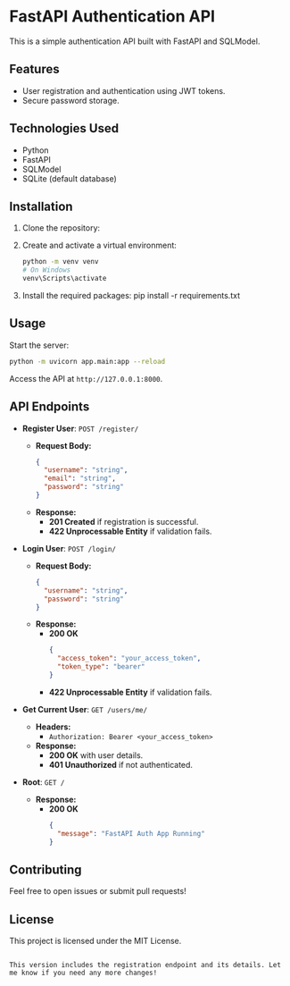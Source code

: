 # FastAPI Authentication API

This is a simple authentication API built with FastAPI and SQLModel.

## Features

- User registration and authentication using JWT tokens.
- Secure password storage.

## Technologies Used

- Python
- FastAPI
- SQLModel
- SQLite (default database)

## Installation

1. Clone the repository:

2. Create and activate a virtual environment:
   ```bash
   python -m venv venv
   # On Windows
   venv\Scripts\activate
   ```

3. Install the required packages:
   pip install -r requirements.txt

## Usage

Start the server:
```bash
python -m uvicorn app.main:app --reload
```

Access the API at `http://127.0.0.1:8000`.

## API Endpoints

- **Register User**: `POST /register/`
  - **Request Body:**
    ```json
    {
      "username": "string",
      "email": "string",
      "password": "string"
    }
    ```
  - **Response:**
    - **201 Created** if registration is successful.
    - **422 Unprocessable Entity** if validation fails.

- **Login User**: `POST /login/`
  - **Request Body:**
    ```json
    {
      "username": "string",
      "password": "string"
    }
    ```
  - **Response:**
    - **200 OK**
      ```json
      {
        "access_token": "your_access_token",
        "token_type": "bearer"
      }
      ```
    - **422 Unprocessable Entity** if validation fails.

- **Get Current User**: `GET /users/me/`
  - **Headers:**
    - `Authorization: Bearer <your_access_token>`
  - **Response:**
    - **200 OK** with user details.
    - **401 Unauthorized** if not authenticated.

- **Root**: `GET /`
  - **Response:**
    - **200 OK**
      ```json
      {
        "message": "FastAPI Auth App Running"
      }
      ```

## Contributing

Feel free to open issues or submit pull requests!

## License

This project is licensed under the MIT License.
```

This version includes the registration endpoint and its details. Let me know if you need any more changes!
